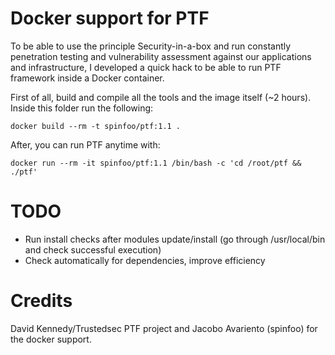 # Docker support for PTF

To be able to use the principle Security-in-a-box and run constantly penetration testing and vulnerability assessment against our applications and infrastructure, I developed a quick hack to be able to run PTF framework inside a Docker container.


First of all, build and compile all the tools and the image itself (~2 hours).
Inside this folder run the following:
```
docker build --rm -t spinfoo/ptf:1.1 .
```


After, you can run PTF anytime with:
```
docker run --rm -it spinfoo/ptf:1.1 /bin/bash -c 'cd /root/ptf && ./ptf'
```


# TODO
* Run install checks after modules update/install (go through /usr/local/bin and check successful execution)
* Check automatically for dependencies, improve efficiency


# Credits
David Kennedy/Trustedsec PTF project and Jacobo Avariento (spinfoo) for the docker support.
